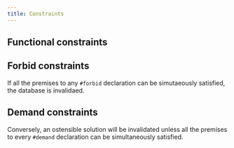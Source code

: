 ```yaml
---
title: Constraints
---
```


## Functional constraints

## Forbid constraints

If all the premises to any `#forbid` declaration can be simutaeously satisfied, the database
is invalidaed.

## Demand constraints

Conversely, an ostensible solution will be invalidated unless all the premises to every `#demand`
declaration can be simultaneously satisfied.
